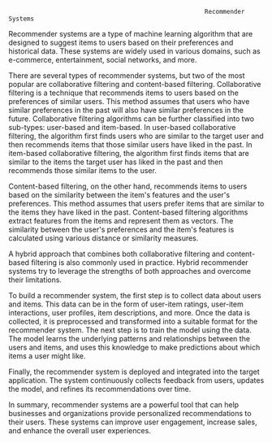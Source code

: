                                                           Recommender Systems
Recommender systems are a type of machine learning algorithm that are designed to suggest items to users based on their preferences and historical data. These systems are widely used in various domains, such as e-commerce, entertainment, social networks, and more.

There are several types of recommender systems, but two of the most popular are collaborative filtering and content-based filtering. Collaborative filtering is a technique that recommends items to users based on the preferences of similar users. This method assumes that users who have similar preferences in the past will also have similar preferences in the future. Collaborative filtering algorithms can be further classified into two sub-types: user-based and item-based. In user-based collaborative filtering, the algorithm first finds users who are similar to the target user and then recommends items that those similar users have liked in the past. In item-based collaborative filtering, the algorithm first finds items that are similar to the items the target user has liked in the past and then recommends those similar items to the user.

Content-based filtering, on the other hand, recommends items to users based on the similarity between the item's features and the user's preferences. This method assumes that users prefer items that are similar to the items they have liked in the past. Content-based filtering algorithms extract features from the items and represent them as vectors. The similarity between the user's preferences and the item's features is calculated using various distance or similarity measures.

A hybrid approach that combines both collaborative filtering and content-based filtering is also commonly used in practice. Hybrid recommender systems try to leverage the strengths of both approaches and overcome their limitations.

To build a recommender system, the first step is to collect data about users and items. This data can be in the form of user-item ratings, user-item interactions, user profiles, item descriptions, and more. Once the data is collected, it is preprocessed and transformed into a suitable format for the recommender system. The next step is to train the model using the data. The model learns the underlying patterns and relationships between the users and items, and uses this knowledge to make predictions about which items a user might like.

Finally, the recommender system is deployed and integrated into the target application. The system continuously collects feedback from users, updates the model, and refines its recommendations over time.

In summary, recommender systems are a powerful tool that can help businesses and organizations provide personalized recommendations to their users. These systems can improve user engagement, increase sales, and enhance the overall user experiences.                                                      
